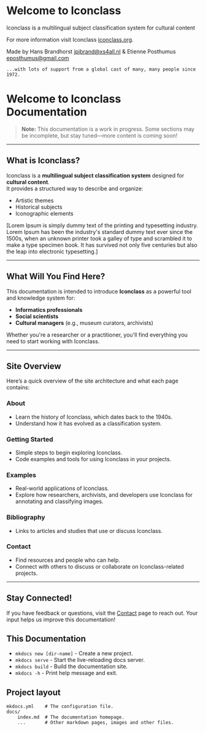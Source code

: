 # Welcome to Iconclass

Iconclass is a multilingual subject classification system for cultural content

For more information visit Iconclass [iconclass.org](https://iconclass.org).

Made by Hans Brandhorst <jpjbrand@xs4all.nl> & Etienne Posthumus <eposthumus@gmail.com>

    ...with lots of support from a global cast of many, many people since 1972.

# Welcome to Iconclass Documentation

> **Note:** This documentation is a work in progress. Some sections may be incomplete, but stay tuned—more content is coming soon!

---

## What is Iconclass?

Iconclass is a **multilingual subject classification system** designed for **cultural content**.  
It provides a structured way to describe and organize:
- Artistic themes
- Historical subjects
- Iconographic elements

[Lorem Ipsum is simply dummy text of the printing and typesetting industry. Lorem Ipsum has been the industry's standard dummy text ever since the 1500s, when an unknown printer took a galley of type and scrambled it to make a type specimen book. It has survived not only five centuries but also the leap into electronic typesetting.]

---

## What Will You Find Here?

This documentation is intended to introduce **Iconclass** as a powerful tool and knowledge system for:
- **Informatics professionals**
- **Social scientists**
- **Cultural managers** (e.g., museum curators, archivists)

Whether you're a researcher or a practitioner, you'll find everything you need to start working with Iconclass.

---

## Site Overview

Here’s a quick overview of the site architecture and what each page contains:

### **About**
- Learn the history of Iconclass, which dates back to the 1940s.
- Understand how it has evolved as a classification system.

### **Getting Started**
- Simple steps to begin exploring Iconclass.
- Code examples and tools for using Iconclass in your projects.

### **Examples**
- Real-world applications of Iconclass.
- Explore how researchers, archivists, and developers use Iconclass for annotating and classifying images.

### **Bibliography**
- Links to articles and studies that use or discuss Iconclass.

### **Contact**
- Find resources and people who can help.
- Connect with others to discuss or collaborate on Iconclass-related projects.

---

## Stay Connected!

If you have feedback or questions, visit the [Contact](contact.md) page to reach out. Your input helps us improve this documentation!


## This Documentation

* `mkdocs new [dir-name]` - Create a new project.
* `mkdocs serve` - Start the live-reloading docs server.
* `mkdocs build` - Build the documentation site.
* `mkdocs -h` - Print help message and exit.

## Project layout

    mkdocs.yml    # The configuration file.
    docs/
        index.md  # The documentation homepage.
        ...       # Other markdown pages, images and other files.
